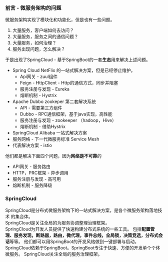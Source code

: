 ### 前言 - 微服务架构的问题
微服务架构实现了模块化和功能化，但是也有一些问题。
1. 大量服务，客户端如何去访问？
2. 大量服务，服务之间的通信问题？
3. 大量服务，如何治理？
4. 服务出现问题，怎么解决？  

于是出现了SpringCloud - 基于SpringBoot的一套**生态**用来解决上述问题。  
* Spring Cloud NetFlix 的一站式解决方案，但是已经停止维护。
    * Api网关 - zuul组件 
    * Feign - HttpClient - Http的通信方式，同步并阻塞
    * 服务注册与发现 - Eureka
    * 熔断机制 - Hystrix
* Apache Dubbo zookeper 第二套解决系统
    * API - 需要第三方组件
    * Dubbo - RPC通信框架，基于java实现，高性能
    * 服务注册与发现 - zookeeper （hadoop，Hive）
    * 熔断机制 - 借助Hystrix
* SpringCloud Alibaba 一站式解决方案
* 服务网格 - 下一代微服务标准 Service Mesh
* 代表解决方案 - istio

他们都是解决下面四个问题，因为**网络是不可靠**的
* API网关 - 服务路由
* HTTP，PRC框架 - 异步调用
* 服务注册与发现 - 高可用
* 熔断机制 - 服务降级

### SpringCloud
SpringCloud是分布式微服务架构下的一站式解决方案，是各个微服务架构落地技术
的集合体。  
SpringCloud是关注全局的为服务协调整理治理框架。  
SpringCloud为开发人员提供了快速构建分布式系统的一些工具。
包括**配置管理、服务发现，断路器，路由，微代理，事件总线，全局锁，决策竞选，分布式会话**等等。
他们都可以用SpringBoot的开发风格做到一键部署与启动。  
SpringCloud依赖于SpringBoot。SpringBoot专注于快速、方便的开发单个个体微服务。
SpringCloud关注全局的服务治理框架。


